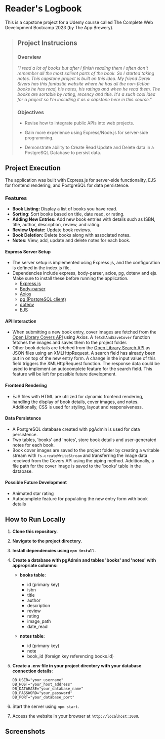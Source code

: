 # Reader's Logbook
This is a capstone project for a Udemy course called The Complete Web Development Bootcamp 2023 (by The App Brewery).

> ## Project Instrucions
>
> ### Overview
> *"I read a lot of books but after I finish reading them I often don't remember all the most salient parts of the book. So I started taking notes. This capstone project is built on this idea. My friend Derek Sivers has this fantastic website where he has all the non-fiction books he has read, his notes, his ratings and when he read them. The books are sortable by rating, recency and title. It's a such cool idea for a project so I'm including it as a capstone here in this course."*
>
> ### Objectives
> * Revise how to integrate public APIs into web projects.
>
> * Gain more experience using Express/Node.js for server-side programming.
>
> * Demonstrate ability to Create Read Update and Delete data in a PostgreSQL Database to persist data.

## Project Execution

The application was built with Express.js for server-side functionality, EJS for frontend rendering, and PostgreSQL for data persistence.

### Features

* **Book Listing:** Display a list of books you have read.
* **Sorting:** Sort books based on title, date read, or rating.
* **Adding New Entries:** Add new book entries with details such as ISBN, title, author, description, review, and rating.
* **Review Update:** Update book reviews.
* **Book Deletion:** Delete books along with associated notes.
* **Notes:** View, add, update and delete notes for each book.

#### Express Server Setup
* The server setup is implemented using Express.js, and the configuration is defined in the index.js file.
* Dependencies include express, body-parser, axios, pg, dotenv and ejs. Make sure to install these before running the application.
  * [Express.js](https://expressjs.com/)
  * [Body-parser](https://www.npmjs.com/package/body-parser)
  * [Axios](https://axios-http.com/)
  * [pg (PostgreSQL client)](https://node-postgres.com/)
  * [dotenv](https://www.npmjs.com/package/dotenv)
  * [EJS](https://www.npmjs.com/package/ejs)

#### API Interaction
* When submitting a new book entry, cover images are fetched from the [Open Library Covers API](https://openlibrary.org/dev/docs/api/covers) using Axios. A `fetchAndSaveCover` function fetches the images and saves them to the project folder.
* Other book details are fetched from the [Open Library Search API](https://openlibrary.org/dev/docs/api/search) as JSON files using an XMLHttpRequest. A search field has already been put in on top of the new entry form. A change in the input value of this field triggers the XMLHttpRequest function. The response data could be used to implement an autocomplete feature for the search field. This feature will be left for possible future development.

#### Frontend Rendering
* EJS files with HTML are utilized for dynamic frontend rendering, handling the display of book details, cover images, and notes. Additionally, CSS is used for styling, layout and responsiveness.

#### Data Persistence
* A PostgreSQL database created with pgAdmin is used for data persistence.
* Two tables, 'books' and 'notes', store book details and user-generated notes for each book.
* Book cover images are saved to the project folder by creating a writable stream with `fs.createWriteStream` and transferring the image data received from the Covers API using the piping method. Additionally, a file path for the cover image is saved to the 'books' table in the database.

#### Possible Future Development
* Animated star rating
* Autocomplete feature for populating the new entry form with book details

## How to Run Locally

1. **Clone this repository.**
   
2. **Navigate to the project directory.**
   
3. **Install dependencies using `npm install`.**
   
4. **Create a database with pgAdmin and tables 'books' and 'notes' with appropriate columns:**
   * **books table:**
     * id (primary key)
     * isbn
     * title
     * author
     * description
     * review
     * rating
     * image_path
     * date_read

   * **notes table:**
     * id (primary key)
     * note
     * book_id (foreign key referencing books.id)

5. **Create a .env file in your project directory with your database connection details:**
   ```env
   DB_USER="your_username"
   DB_HOST="your_host_address"
   DB_DATABASE="your_database_name"
   DB_PASSWORD="your_password"
   DB_PORT="your_database_port"

6. Start the server using `npm start`.

7. Access the website in your browser at `http://localhost:3000`.

## Screenshots

